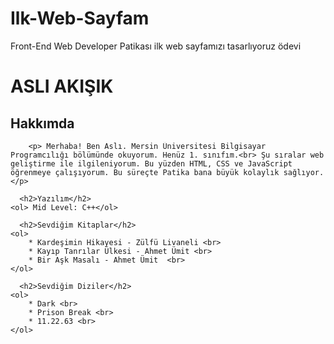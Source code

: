 # Ilk-Web-Sayfam
Front-End Web Developer Patikası ilk web sayfamızı tasarlıyoruz ödevi

<!DOCTYPE html>
<html lang="tr">
<head>
    <title>ilk web sayfam ✨</title>

</head>
<body>
    <h1><strong>ASLI AKIŞIK</strong></h1>
      <h2>Hakkımda</h2>

        <p> Merhaba! Ben Aslı. Mersin Üniversitesi Bilgisayar Programcılığı bölümünde okuyorum. Henüz 1. sınıfım.<br> Şu sıralar web geliştirme ile ilgileniyorum. Bu yüzden HTML, CSS ve JavaScript öğrenmeye çalışıyorum. Bu süreçte Patika bana büyük kolaylık sağlıyor. </p>

      <h2>Yazılım</h2>
    <ol> Mid Level: C++</ol>

      <h2>Sevdiğim Kitaplar</h2>
    <ol>
        * Kardeşimin Hikayesi - Zülfü Livaneli <br>
        * Kayıp Tanrılar Ülkesi - Ahmet Ümit <br>
        * Bir Aşk Masalı - Ahmet Ümit  <br>
    </ol>

      <h2>Sevdiğim Diziler</h2>
    <ol>
        * Dark <br>
        * Prison Break <br>
        * 11.22.63 <br>
    </ol>


    
</body>
</html>